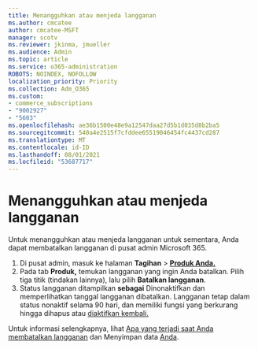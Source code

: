 ```yaml
---
title: Menangguhkan atau menjeda langganan
ms.author: cmcatee
author: cmcatee-MSFT
manager: scotv
ms.reviewer: jkinma, jmueller
ms.audience: Admin
ms.topic: article
ms.service: o365-administration
ROBOTS: NOINDEX, NOFOLLOW
localization_priority: Priority
ms.collection: Adm_O365
ms.custom:
- commerce_subscriptions
- "9002927"
- "5603"
ms.openlocfilehash: ae36b1500e48e9a12547daa27d5b1d035d8b2ba5
ms.sourcegitcommit: 540a4e2515f7cfddee65519046454fc4437cd287
ms.translationtype: MT
ms.contentlocale: id-ID
ms.lasthandoff: 08/01/2021
ms.locfileid: "53687717"
---
```

# <a name="suspend-or-pause-a-subscription"></a>Menangguhkan atau menjeda langganan

Untuk menangguhkan atau menjeda langganan untuk sementara, Anda dapat membatalkan langganan di pusat admin Microsoft 365.

1. Di pusat admin, masuk ke halaman **Tagihan**  >  **[Produk Anda.](https://go.microsoft.com/fwlink/p/?linkid=842054)**
2. Pada tab **Produk,** temukan langganan yang ingin Anda batalkan. Pilih tiga titik (tindakan lainnya), lalu pilih **Batalkan langganan**.
3. Status langganan ditampilkan **sebagai** Dinonaktifkan dan memperlihatkan tanggal langganan dibatalkan. Langganan tetap dalam status nonaktif selama 90 hari, dan memiliki fungsi yang berkurang hingga dihapus atau [diaktifkan kembali.](/microsoft-365/commerce/subscriptions/reactivate-your-subscription)

Untuk informasi selengkapnya, lihat [Apa yang terjadi saat Anda membatalkan langganan](/microsoft-365/commerce/subscriptions/cancel-your-subscription#what-happens-when-you-cancel-a-subscription) dan Menyimpan data [Anda](/microsoft-365/commerce/subscriptions/cancel-your-subscription#save-your-data).
